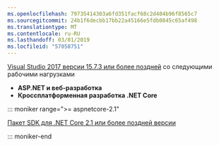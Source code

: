 ```yaml
---
ms.openlocfilehash: 79735414303a6fd351facf68c2d404b96f8565c7
ms.sourcegitcommit: 24b1f6decbb17bb22a45166e5fdb0845c65af498
ms.translationtype: MT
ms.contentlocale: ru-RU
ms.lasthandoff: 03/01/2019
ms.locfileid: "57058751"
---
```

[Visual Studio 2017 версии 15.7.3 или более поздней](https://visualstudio.microsoft.com/downloads/) со следующими рабочими нагрузками

* **ASP.NET и веб-разработка**
* **Кроссплатформенная разработка .NET Core**

::: moniker range=">= aspnetcore-2.1"

[Пакет SDK для .NET Core 2.1 или более поздней версии](https://www.microsoft.com/net/download/windows)

::: moniker-end
